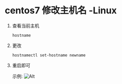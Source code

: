 # centos7 修改主机名 -Linux 

1. 查看当前主机  
    ```
    hostname
    ```
2. 更改  
    ```
    hostnamectl set-hostname newname
    ```
3. 重启即可

    示例: ![Alt](/images/1.png)

